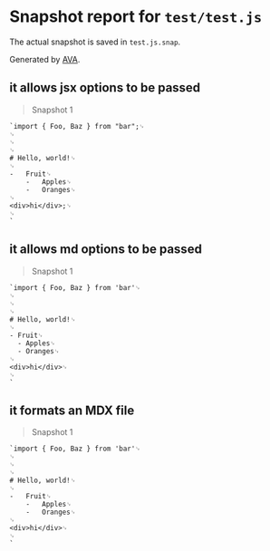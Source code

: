 # Snapshot report for `test/test.js`

The actual snapshot is saved in `test.js.snap`.

Generated by [AVA](https://ava.li).

## it allows jsx options to be passed

> Snapshot 1

    `import { Foo, Baz } from "bar";␊
    ␊
    ␊
    ␊
    # Hello, world!␊
    ␊
    -   Fruit␊
        -   Apples␊
        -   Oranges␊
    ␊
    <div>hi</div>;␊
    ␊
    `

## it allows md options to be passed

> Snapshot 1

    `import { Foo, Baz } from 'bar'␊
    ␊
    ␊
    ␊
    # Hello, world!␊
    ␊
    - Fruit␊
      - Apples␊
      - Oranges␊
    ␊
    <div>hi</div>␊
    ␊
    `

## it formats an MDX file

> Snapshot 1

    `import { Foo, Baz } from 'bar'␊
    ␊
    ␊
    ␊
    # Hello, world!␊
    ␊
    -   Fruit␊
        -   Apples␊
        -   Oranges␊
    ␊
    <div>hi</div>␊
    ␊
    `
